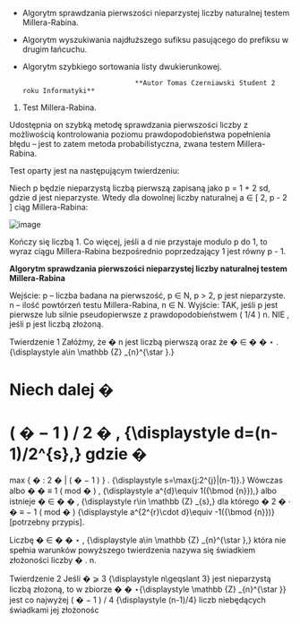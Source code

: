  - Algorytm sprawdzania pierwszości nieparzystej liczby naturalnej testem Millera-Rabina.
 
 - Algorytm wyszukiwania najdłuższego sufiksu pasującego do prefiksu w drugim łańcuchu. 
 
 - Algorytm szybkiego sortowania listy dwukierunkowej.


                                   **Autor Tomas Czerniawski Student 2 roku Informatyki**

 1. Test Millera-Rabina.

 Udostępnia on szybką metodę sprawdzania pierwszości liczby z możliwością kontrolowania poziomu prawdopodobieństwa popełnienia błędu – jest to zatem metoda probabilistyczna, zwana testem Millera-Rabina.
 
 Test oparty jest na następującym twierdzeniu:

Niech p  będzie nieparzystą liczbą pierwszą zapisaną jako p  = 1 + 2 sd, gdzie d  jest nieparzyste. Wtedy dla dowolnej liczby naturalnej a   ∈  [ 2, p  - 2 ] ciąg Millera-Rabina:

![image](https://user-images.githubusercontent.com/115027239/213917422-74d4e27d-0921-4c04-bc49-23caa3f6a773.png)

Kończy się liczbą 1. Co więcej, jeśli a d  nie przystaje modulo p  do 1, to wyraz ciągu Millera-Rabina bezpośrednio poprzedzający 1 jest równy p  - 1.

**Algorytm sprawdzania pierwszości nieparzystej liczby naturalnej testem Millera-Rabina**

Wejście:
p	 –  	liczba badana na pierwszość, p  ∈ N, p  > 2, p  jest nieparzyste.
n	 –	ilość powtórzeń testu Millera-Rabina, n  ∈ N.
Wyjście:
TAK, jeśli p  jest pierwsze lub silnie pseudopierwsze z prawdopodobieństwem ( 1/4 ) n.
NIE , jeśli p  jest liczbą złożoną.

Twierdzenie 1
Załóżmy, że 
�
n jest liczbą pierwszą oraz że 
�
∈
�
�
⋆
.
{\displaystyle a\in \mathbb {Z} _{n}^{\star }.}

Niech dalej 
�
=
(
�
−
1
)
/
2
�
,
{\displaystyle d=(n-1)/2^{s},} gdzie 
�
=
max
{
�
:
2
�
|
(
�
−
1
)
}
.
{\displaystyle s=\max\{j:2^{j}|(n-1)\}.} Wówczas albo 
�
�
≡
1
(
mod
�
)
,
{\displaystyle a^{d}\equiv 1({\bmod {n}}),} albo istnieje 
�
∈
�
�
,
{\displaystyle r\in \mathbb {Z} _{s},} dla którego 
�
2
�
⋅
�
≡
−
1
(
mod
�
)
{\displaystyle a^{2^{r}\cdot d}\equiv -1({\bmod {n}})}[potrzebny przypis].

Liczbę 
�
∈
�
�
⋆
,
{\displaystyle a\in \mathbb {Z} _{n}^{\star },} która nie spełnia warunków powyższego twierdzenia nazywa się świadkiem złożoności liczby 
�
.
n.

Twierdzenie 2
Jeśli 
�
⩾
3
{\displaystyle n\geqslant 3} jest nieparzystą liczbą złożoną, to w zbiorze 
�
�
⋆{\displaystyle \mathbb {Z} _{n}^{\star }} jest co najwyżej 
(
�
−
1
)
/
4
{\displaystyle (n-1)/4} liczb niebędących świadkami jej złożonośc
